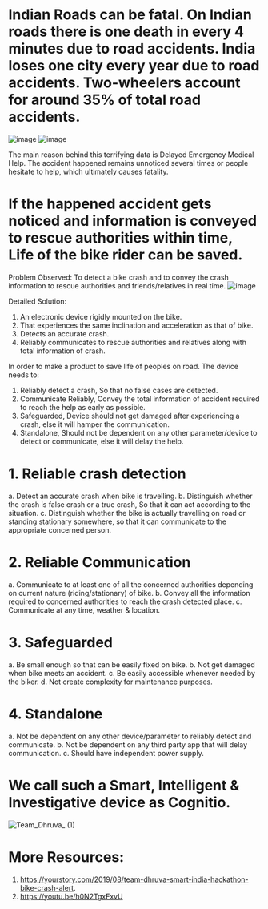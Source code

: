 # Indian Roads can be fatal. On Indian roads there is one death in every 4 minutes due to road accidents. India loses one city every year due to road accidents. Two-wheelers account for around 35% of total road accidents.
![image](https://github.com/Akshay807/Dhruva_/assets/37154329/01d31261-7d00-434b-a592-968a129dbfdc)  ![image](https://github.com/Akshay807/Dhruva_/assets/37154329/df042d68-af76-4a8c-a73d-c08cf05c0bfa)

The main reason behind this terrifying data is Delayed Emergency Medical Help. The accident happened remains unnoticed several times or people hesitate to help, which ultimately causes fatality. 
# If the happened accident gets noticed and information is conveyed to rescue authorities within time, Life of the bike rider can be saved.	

Problem Observed: To detect a bike crash and to convey the crash information to rescue authorities and friends/relatives in real time. ![image](https://github.com/Akshay807/Dhruva_/assets/37154329/0edf2319-5bf8-4978-887b-2de6e9630399)

Detailed Solution:
1. An electronic device rigidly mounted on the bike.
2. That experiences the same inclination and acceleration as that of bike.
3. Detects an accurate crash.
4. Reliably communicates to rescue authorities and relatives along with total information of crash.

In order to make a product to save life of peoples on road. The device needs to:
1. Reliably detect a crash, So that no false cases are detected.
2. Communicate Reliably, Convey the total information of accident required to reach the help as early as possible.
3. Safeguarded, Device should not get damaged after experiencing a crash, else it will hamper the communication.
4. Standalone, Should not be dependent on any other parameter/device to detect or communicate, else it will delay the help.

# 1. Reliable crash detection
a. Detect an accurate crash when bike is travelling.
b. Distinguish whether the crash is false crash or a true crash, So that it can act according to the situation.
c. Distinguish whether the bike is actually travelling on road or standing stationary somewhere, so that it can communicate to the appropriate concerned person.

# 2. Reliable Communication
a. Communicate to at least one of all the concerned authorities depending on current nature (riding/stationary) of bike.
b. Convey all the information required to concerned authorities to reach the crash detected place.
c. Communicate at any time, weather & location.

# 3. Safeguarded
a. Be small enough so that can be easily fixed on bike.
b. Not get damaged when bike meets an accident.
c. Be easily accessible whenever needed by the biker.
d. Not create complexity for maintenance purposes.

# 4. Standalone
a. Not be dependent on any other device/parameter to reliably detect and communicate.
b. Not be dependent on any third party app that will delay communication.
c. Should have independent power supply.

# We call such a Smart, Intelligent & Investigative device as Cognitio. 
![Team_Dhruva_ (1)](https://github.com/Akshay807/Dhruva_/assets/37154329/5cc05f6a-f675-4eb6-8168-5c1456799914)

# More Resources:
1. https://yourstory.com/2019/08/team-dhruva-smart-india-hackathon-bike-crash-alert.
2. https://youtu.be/h0N2TgxFxvU

   
